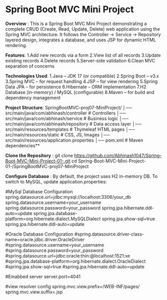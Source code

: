 Spring Boot MVC Mini Project
============================

**Overview** :
This is a Spring Boot MVC Mini Project demonstrating a complete CRUD (Create, Read, Update, Delete) web application using the Spring MVC architecture.
It follows the Controller → Service → Repository layered design, integrates a database, and uses JSP for dynamic HTML rendering.

**Features**:
1.Add new records via a form
2.View list of all records
3.Update existing records
4.Delete records
5.Server-side validation
6.Clean MVC separation of concerns

**Technologies Used**:
1.Java – JDK 17 (or compatible)
2.Spring Boot – v3.x
3.Spring MVC – for request handling
4.JSP – for view rendering
5.Spring Data JPA – for persistence
6.Hibernate – ORM implementation
7.H2 Database (in-memory) / MySQL (configurable)
8.Maven – for build and dependency management

**Project Structure**:
SpringBootMVC-proj07-MiniProject/
│── src/main/java/com/abhinash/controller  # Controllers
│── src/main/java/com/abhinash/service     # Business logic
│── src/main/java/com/abhinash/repository  # Data access layer
│── src/main/resources/templates           # Thymeleaf HTML pages
│── src/main/resources/static              # CSS, JS, Images
│── src/main/resources/application.properties
│── pom.xml                                # Maven dependencies**

**Clone the Repository** :
git clone https://github.com/Abhinash1047/Spring-Boot-MVC-Mini-Project-01-.git
cd Spring-Boot-MVC-Mini-Project-01-/SpringBootMVC-proj07-MiniProject

**Configure Database** :
By default, the project uses H2 in-memory DB.
To switch to MySQL, update application.properties:

#MySql Database Configuration
spring.datasource.url=jdbc:mysql://localhost:3306/your_db
spring.datasource.username=your_username
spring.datasource.password=your_password
spring.jpa.hibernate.ddl-auto=update
spring.jpa.database-platform=org.hibernate.dialect.MySQLDialect
spring.jpa.show-sql=true
spring.jpa.hibernate.ddl-auto=update

#Oracle Database Configuration
#spring.datasource.driver-class-name=oracle.jdbc.driver.OracleDriver
#spring.datasource.username=your_username
#spring.datasource.password=your_password
#spring.datasource.url=jdbc:oracle:thin:@localhost:1521:xe
#spring.jpa.database-platform=org.hibernate.dialect.OracleDialect
#spring.jpa.show-sql=true
#spring.jpa.hibernate.ddl-auto=update

#Emabbed server
server.port=4041

#view resolver config
spring.mvc.view.prefix=/WEB-INF/pages/
spring.mvc.view.suffix=.jsp

